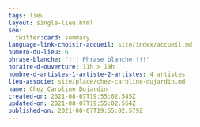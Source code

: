 ```yaml
---
tags: lieu
layout: single-lieu.html
seo:
  twitter:card: summary
language-link-choisir-accueil: site/index/accueil.md
numero-du-lieu: 6
phrase-blanche: "!!! Phrase blanche !!!"
horaire-d-ouverture: 11h > 19h
nombre-d-artistes-1-artiste-2-artistes: 4 artistes
lieu-associe: site/place/chez-caroline-dujardin.md
name: Chez Caroline Dujardin
created-on: 2021-08-07T19:55:02.545Z
updated-on: 2021-08-07T19:55:02.564Z
published-on: 2021-08-07T19:55:02.579Z
---
```

